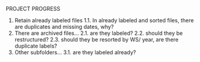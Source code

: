 PROJECT PROGRESS 
1. Retain already labeled files 
   1.1. In already labeled and sorted files, there are duplicates and missing dates, why?
2. There are archived files...
   2.1. are they labeled? 
   2.2. should they be restructured?
   2.3. should they be resorted by WS/ year, are there duplicate labels? 
3. Other subfolders...
   3.1. are they labeled already? 

